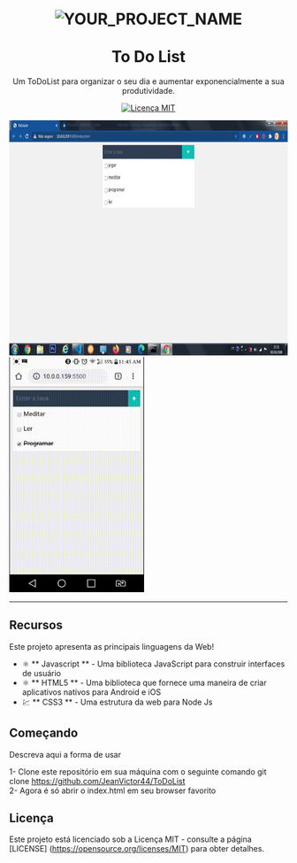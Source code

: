 <h1 align = "center">
  <br>
    <img src = "YOUR_LOGO_URL" alt = "YOUR_PROJECT_NAME" width = "120">
  <br>
  <br>
  To Do List
</h1>

<p align = "center"> Um ToDoList para organizar o seu dia e aumentar exponencialmente a sua produtividade.</p>

<p align = "center">
  <a href="https://opensource.org/licenses/MIT">
    <img src = "https://img.shields.io/badge/License-MIT-blue.svg" alt = "Licença MIT">
  </a>
</p>

[//]: # (Adicione seus gifs / imagens aqui :)
<div>
  <img src = "img/ToDoList-PC.jpeg" alt = "demo" height = "425" width="600">
  <img src = "img/ToDoList-Android.gif" alt = "Gif ToDoList Android" height = "425">
</div>

<hr />

## Recursos
[//]: # (Adicione os recursos do seu projeto aqui :)
Este projeto apresenta as principais linguagens da Web!

- ⚛️ ** Javascript ** - Uma biblioteca JavaScript para construir interfaces de usuário
- ⚛️ ** HTML5 ** - Uma biblioteca que fornece uma maneira de criar aplicativos nativos para Android e iOS
- 💹 ** CSS3 ** - Uma estrutura da web para Node Js

## Começando

Descreva aqui a forma de usar

1- Clone este repositório em sua máquina com o seguinte comando git clone https://github.com/JeanVictor44/ToDoList<br />
2- Agora é só abrir o index.html em seu browser favorito 
## Licença

Este projeto está licenciado sob a Licença MIT - consulte a página [LICENSE] (https://opensource.org/licenses/MIT) para obter detalhes.